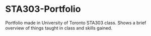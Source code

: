 # STA303-Portfolio
Portfolio made in University of Toronto STA303 class. Shows a brief overview of things taught in class and skills gained.
